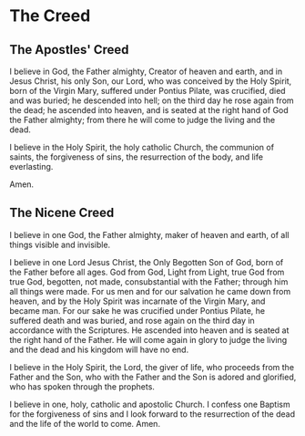 # The Creed

## The Apostles' Creed

I believe in God,
the Father almighty,
Creator of heaven and earth,
and in Jesus Christ, his only Son, our Lord,
who was conceived by the Holy Spirit,
born of the Virgin Mary,
suffered under Pontius Pilate,
was crucified, died and was buried;
he descended into hell;
on the third day he rose again from the dead;
he ascended into heaven,
and is seated at the right hand of God the Father almighty;
from there he will come to judge the living and the dead.

I believe in the Holy Spirit,
the holy catholic Church,
the communion of saints,
the forgiveness of sins,
the resurrection of the body,
and life everlasting.

Amen.

## The Nicene Creed

I believe in one God,
the Father almighty,
maker of heaven and earth,
of all things visible and invisible.

I believe in one Lord Jesus Christ,
the Only Begotten Son of God,
born of the Father before all ages.
God from God, Light from Light,
true God from true God,
begotten, not made, consubstantial with the Father;
through him all things were made.
For us men and for our salvation
he came down from heaven,
and by the Holy Spirit was incarnate of the Virgin Mary,
and became man.
For our sake he was crucified under Pontius Pilate,
he suffered death and was buried,
and rose again on the third day
in accordance with the Scriptures.
He ascended into heaven
and is seated at the right hand of the Father.
He will come again in glory
to judge the living and the dead
and his kingdom will have no end.

I believe in the Holy Spirit, the Lord, the giver of life,
who proceeds from the Father and the Son,
who with the Father and the Son is adored and glorified,
who has spoken through the prophets.

I believe in one, holy, catholic and apostolic Church.
I confess one Baptism for the forgiveness of sins
and I look forward to the resurrection of the dead
and the life of the world to come. Amen.
